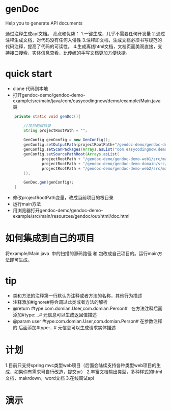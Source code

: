 # genDoc
Help you to generate API documents

通过注释生成api文档。
亮点和优势：
1.一键生成，几乎不需要任何开发量
2.通过注释生成文档，对代码没有任何入侵性
3.注释即文档，生成文档必须书写规范的代码注释，提高了代码的可读性。
4.生成离线html文档，文档页面美观直接，支持接口搜索，实体信息查看，比传统的手写文档更加方便快捷。

# quick start
* clone 代码到本地
* 打开gendoc-demo/gendoc-demo-example/src/main/java/com/easycodingnow/demo/example/Main.java 类
``` java
    private static void genDoc(){

        //项目的根目录
        String projectRootPath = "";
        
        GenConfig genConfig = new GenConfig();
        genConfig.setOutputPath(projectRootPath+"/gendoc-demo/gendoc-demo-example/src/main/resources/gendoc/out/html");
        genConfig.setScanPackages(Arrays.asList("com.easycodingnow.demo.web1", "com.easycodingnow.demo.web2"));
        genConfig.setSourcePathRoot(Arrays.asList(
                projectRootPath + "/gendoc-demo/gendoc-demo-web1/src/main/java",
                projectRootPath + "/gendoc-demo/gendoc-demo-domain/src/main/java",
                projectRootPath + "/gendoc-demo/gendoc-demo-web2/src/main/java"
        ));

        GenDoc.gen(genConfig);
    }
```
* 修改projectRootPath变量，改成当前项目的根目录
* 运行main方法
* 用浏览器打开gendoc-demo/gendoc-demo-example/src/main/resources/gendoc/out/html/doc.html


# 如何集成到自己的项目
将example/Main.java  中的扫描的源码路径 和 包改成自己项目的。运行main方法即可生成。

# tip
* 类和方法的注释第一行默认为注释或者方法的名称，其他行为描述
* 注释添加#ignore#将会调过此类或者方法的解析
* @return #type:com.domian.User,com.domian.Person#   在方法注释后面添加#type:...# 元信息可以生成返回值描述
* @param user  #type:com.domian.User,com.domian.Person# 在参数注释的 后面添加#type:...# 元信息可以生成请求实体描述

# 计划
1.目前只支持spring mvc类型web项目（后面会陆续支持各种类型web项目的生成，如果你有需求可自行改造，提交pr）
2.丰富文档输出类型，多种样式的html文档，makrdown，word文档
3.在线调试api

# 演示







